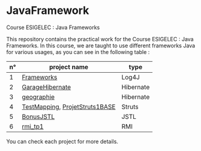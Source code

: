 # JavaFramework
Course ESIGELEC : Java Frameworks

This repository contains the practical work for the Course ESIGELEC : Java Frameworks. In this course, we are taught to use different frameworks Java for various usages, as you can see in the following table :

n° | project name | type
---- | ---- | ----
1 | [Frameworks][1] | Log4J
2 | [GarageHibernate][2] | Hibernate
3 | [geographie][3] | Hibernate
4 | [TestMapping][4], [ProjetStruts1BASE][5] | Struts
5 | [BonusJSTL][6] | JSTL
6 | [rmi_tp1][7] | RMI

You can check each project for more details.

[1]: https://github.com/faridc76/JavaFramework/tree/master/geographie
[2]: https://github.com/faridc76/JavaFramework/tree/master/GarageHibernate
[3]: https://github.com/faridc76/JavaFramework/tree/master/geographie
[4]: https://github.com/faridc76/JavaFramework/tree/master/TestMapping
[5]: https://github.com/faridc76/JavaFramework/tree/master/ProjetStruts1BASE
[6]: https://github.com/faridc76/JavaFramework/tree/master/BonusJSTL
[7]: https://github.com/faridc76/JavaFramework/tree/master/rmi_tp1
